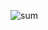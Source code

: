 ![sum](https://user-images.githubusercontent.com/88919177/141842548-859825da-b8f2-4a63-b4a5-f32a8796705d.gif)
